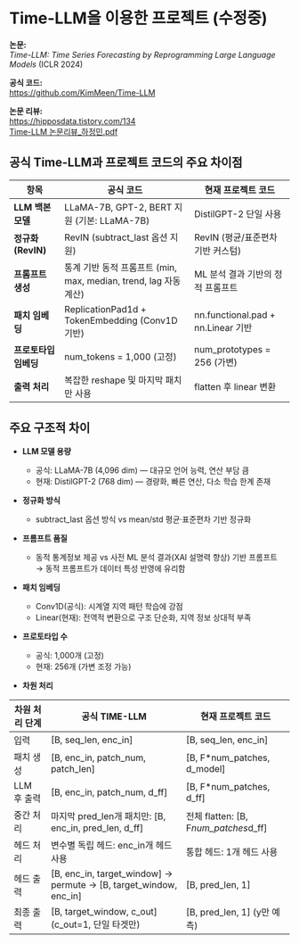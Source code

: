 # Time-LLM을 이용한 프로젝트 (수정중)  

**논문:**  
*Time-LLM: Time Series Forecasting by Reprogramming Large Language Models* (ICLR 2024)

**공식 코드:**  
https://github.com/KimMeen/Time-LLM

**논문 리뷰:**  
https://hipposdata.tistory.com/134  
[Time-LLM 논문리뷰_하정민.pdf](https://github.com/user-attachments/files/21545178/Time-LLM._.pdf)


## 공식 Time-LLM과 프로젝트 코드의 주요 차이점

| 항목               | 공식 코드                              | 현재 프로젝트 코드          |
|--------------------|-------------------------------------|-----------------------------|
| **LLM 백본 모델**   | LLaMA-7B, GPT-2, BERT 지원 (기본: LLaMA-7B) | DistilGPT-2 단일 사용       |
| **정규화 (RevIN)**  | RevIN (subtract_last 옵션 지원)        | RevIN (평균/표준편차 기반 커스텀) |
| **프롬프트 생성**    | 통계 기반 동적 프롬프트 (min, max, median, trend, lag 자동 계산) | ML 분석 결과 기반의 정적 프롬프트 |
| **패치 임베딩**      | ReplicationPad1d + TokenEmbedding (Conv1D 기반) | nn.functional.pad + nn.Linear 기반 |
| **프로토타입 임베딩** | num_tokens = 1,000 (고정)               | num_prototypes = 256 (가변)   |
| **출력 처리**        | 복잡한 reshape 및 마지막 패치만 사용      | flatten 후 linear 변환    |

## 주요 구조적 차이

- **LLM 모델 용량**  
  - 공식: LLaMA-7B (4,096 dim) — 대규모 언어 능력, 연산 부담 큼  
  - 현재: DistilGPT-2 (768 dim) — 경량화, 빠른 연산, 다소 학습 한계 존재

- **정규화 방식**  
  - subtract_last 옵션 방식 vs mean/std 평균·표준편차 기반 정규화

- **프롬프트 품질**  
  - 동적 통계정보 제공 vs 사전 ML 분석 결과(XAI 설명력 향상) 기반 프롬프트  
  → 동적 프롬프트가 데이터 특성 반영에 유리함

- **패치 임베딩**  
  - Conv1D(공식): 시계열 지역 패턴 학습에 강점  
  - Linear(현재): 전역적 변환으로 구조 단순화, 지역 정보 상대적 부족

- **프로토타입 수**  
  - 공식: 1,000개 (고정)  
  - 현재: 256개 (가변 조정 가능)

- **차원 처리**

| 차원 처리 단계   | 공식 TIME-LLM                                                    | 현재 프로젝트 코드                |
|------------------|------------------------------------------------------------------|----------------------------------|
| 입력             | [B, seq_len, enc_in]                                             | [B, seq_len, enc_in]             |
| 패치 생성        | [B, enc_in, patch_num, patch_len]                                | [B, F*num_patches, d_model]      |
| LLM 후 출력      | [B, enc_in, patch_num, d_ff]                                     | [B, F*num_patches, d_ff]         |
| 중간 처리        | 마지막 pred_len개 패치만: [B, enc_in, pred_len, d_ff]           | 전체 flatten: [B, F*num_patches*d_ff] |
| 헤드 처리        | 변수별 독립 헤드: enc_in개 헤드 사용                             | 통합 헤드: 1개 헤드 사용          |
| 헤드 출력        | [B, enc_in, target_window] → permute → [B, target_window, enc_in] | [B, pred_len, 1]                 |
| 최종 출력        | [B, target_window, c_out] (c_out=1, 단일 타겟만)                 | [B, pred_len, 1] (y만 예측)       |

